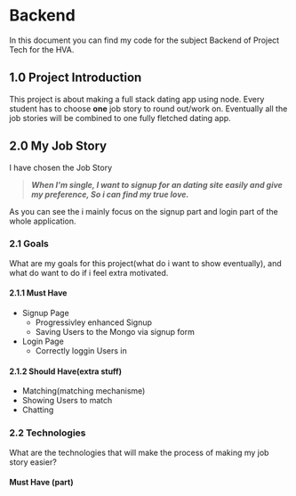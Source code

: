 # Backend
In this document you can find my code for the subject Backend of Project Tech for the HVA. 

## 1.0 Project Introduction
This project is about making a full stack dating app using node. Every student has to choose **one** job story to round out/work on. Eventually all the job stories will be combined to one fully fletched dating app.

## 2.0 My Job Story
I have chosen the Job Story 

>**_When I'm single, I want to signup for an dating site easily and give my preference, So i can find my true love._**

As you can see the i mainly focus on the signup part and login part of the whole application.

### 2.1 Goals
What are my goals for this project(what do i want to show eventually), and what do want to do if i feel extra motivated.
#### 2.1.1 Must Have
*   Signup Page
    *   Progressivley enhanced Signup
    *   Saving Users to the Mongo via signup form
*   Login Page
    *   Correctly loggin Users in

#### 2.1.2 Should Have(extra stuff)
*   Matching(matching mechanisme)
*   Showing Users to match
*   Chatting

### 2.2 Technologies
What are the technologies that will make the process of making my job story easier?
#### Must Have (part)
